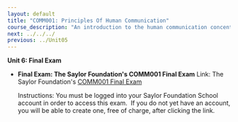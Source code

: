 ```yaml
---
layout: default
title: "COMM001: Principles Of Human Communication"
course_description: "An introduction to the human communication concentration in the communications major. This course will introduce you to communication principles, common communication practices, and a selection of theories to better understand the communication transactions that you experience in your daily life."
next: ../../../
previous: ../Unit05
---
```

**Unit 6: Final Exam** <span id="6"></span> 
-   **Final Exam: The Saylor Foundation's COMM001 Final Exam**
    Link: The Saylor Foundation's [COMM001 Final
    Exam](http://school.saylor.org/mod/quiz/view.php?id=856)  
      
     Instructions: You must be logged into your Saylor Foundation School
    account in order to access this exam.  If you do not yet have an
    account, you will be able to create one, free of charge, after
    clicking the link.


